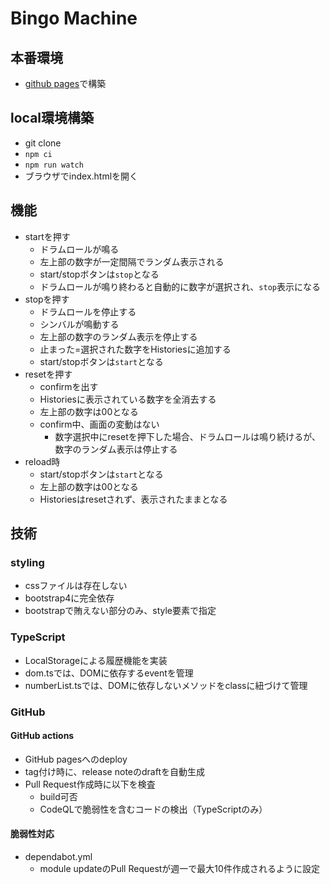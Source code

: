 # Bingo Machine

## 本番環境

- [github pages](https://rohta.github.io/bingo/)で構築

## local環境構築

- git clone
- `npm ci`
- `npm run watch`
- ブラウザでindex.htmlを開く

## 機能

- startを押す
  - ドラムロールが鳴る
  - 左上部の数字が一定間隔でランダム表示される
  - start/stopボタンは`stop`となる
  - ドラムロールが鳴り終わると自動的に数字が選択され、`stop`表示になる
- stopを押す
  - ドラムロールを停止する
  - シンバルが鳴動する
  - 左上部の数字のランダム表示を停止する
  - 止まった=選択された数字をHistoriesに追加する
  - start/stopボタンは`start`となる
- resetを押す
  - confirmを出す
  - Historiesに表示されている数字を全消去する
  - 左上部の数字は00となる
  - confirm中、画面の変動はない
    - 数字選択中にresetを押下した場合、ドラムロールは鳴り続けるが、数字のランダム表示は停止する
- reload時
  - start/stopボタンは`start`となる
  - 左上部の数字は00となる
  - Historiesはresetされず、表示されたままとなる

## 技術

### styling

- cssファイルは存在しない
- bootstrap4に完全依存
- bootstrapで賄えない部分のみ、style要素で指定

### TypeScript

- LocalStorageによる履歴機能を実装
- dom.tsでは、DOMに依存するeventを管理
- numberList.tsでは、DOMに依存しないメソッドをclassに紐づけて管理

### GitHub

#### GitHub actions

- GitHub pagesへのdeploy
- tag付け時に、release noteのdraftを自動生成
- Pull Request作成時に以下を検査
  - build可否
  - CodeQLで脆弱性を含むコードの検出（TypeScriptのみ）

#### 脆弱性対応

- dependabot.yml
  - module updateのPull Requestが週一で最大10件作成されるように設定

